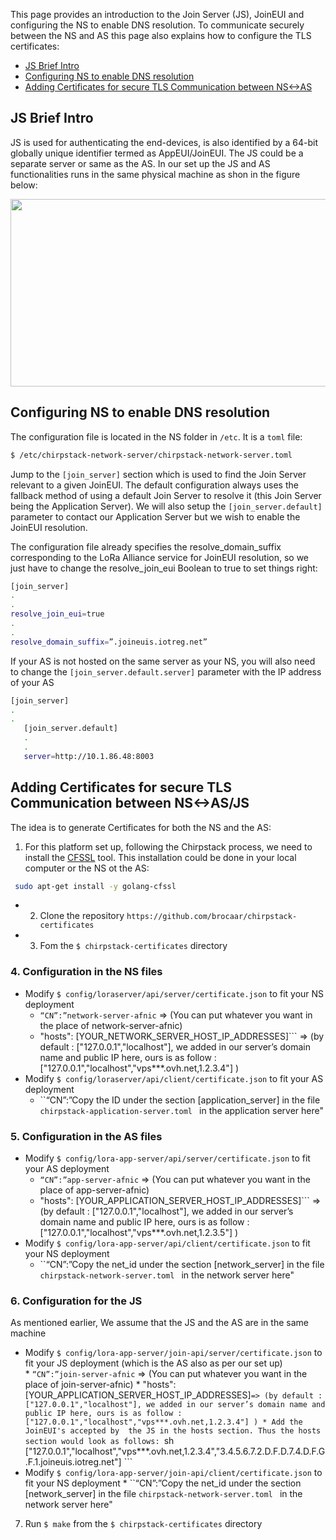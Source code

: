 This page provides an introduction to the Join Server (JS), JoinEUI and configuring the NS to enable DNS resolution. To communicate securely between the NS and AS this page also explains how to configure the TLS certificates:

 * [JS Brief Intro]
 * [Configuring NS to enable DNS resolution]
 * [Adding Certificates for secure TLS Communication between NS<->AS]
 
 ## JS Brief Intro
 
JS is used for authenticating the end-devices, is also identified by a 64-bit globally unique identifier termed as AppEUI/JoinEUI. The JS could be a separate server or same as the AS. In our set up the JS and AS functionalities runs in the same physical machine as shon in the figure below:

<p align="center">
  <img width="760" height="300" src="https://github.com/sandoche2k/IoTRoam-Tutorial/blob/master/Images/Fig14.png?raw=true">
</p>
 
 
 ## Configuring NS to enable DNS resolution

The configuration file is located in the NS folder in ```/etc```. It is a ```toml``` file:

```sh
$ /etc/chirpstack-network-server/chirpstack-network-server.toml
```

Jump to the ```[join_server]``` section which is used to find the Join Server relevant to a given JoinEUI. The default configuration always uses the fallback method of using a default Join Server to resolve it (this Join Server being the Application Server). We will also setup the ```[join_server.default]``` parameter to contact our Application Server but we wish to enable the JoinEUI resolution. 

The configuration file already specifies the resolve_domain_suffix corresponding to the LoRa Alliance service for JoinEUI resolution, so we just have to change the resolve_join_eui Boolean to true to set things right:


```sh
[join_server]
.
.
resolve_join_eui=true
.
.
resolve_domain_suffix=”.joineuis.iotreg.net”
```
   
If your AS is not hosted on the same server as your NS, you will also need to change the ```[join_server.default.server]``` parameter with the IP address of your AS

```sh
[join_server]
.
.
   [join_server.default]
   .
   .  
   server=http://10.1.86.48:8003
   ```
   
 ## Adding Certificates for secure TLS Communication between NS<->AS/JS
 
The idea is to generate Certificates for both the NS and the AS:
1. For this platform set up, following the Chirpstack process, we need to install the [CFSSL] tool. This installation could be done in your local computer or the NS ot the AS:
```sh
 sudo apt-get install -y golang-cfssl
```
* 2. Clone the repository ```https://github.com/brocaar/chirpstack-certificates```
* 3. Fom the ```$ chirpstack-certificates``` directory

### 4. Configuration in the NS files 
 * Modify ```$ config/loraserver/api/server/certificate.json``` to fit your NS deployment
     * ```“CN”:”network-server-afnic``` => (You can put whatever you want in the place of network-server-afnic)
     * "hosts": [YOUR_NETWORK_SERVER_HOST_IP_ADDRESSES]``` => (by default : ["127.0.0.1","localhost"], we added in our server’s domain name and public IP here, ours is as follow : ["127.0.0.1","localhost","vps***.ovh.net,1.2.3.4"] )
 * Modify ```$ config/loraserver/api/client/certificate.json``` to fit your AS deployment
     * ``“CN”:”Copy the ID under the section [application_server] in the file  ```chirpstack-application-server.toml ```  in the application server here" 

### 5. Configuration in the AS files 
 * Modify ```$ config/lora-app-server/api/server/certificate.json``` to fit your AS deployment        
     * ```“CN”:”app-server-afnic``` => (You can put whatever you want in the place of app-server-afnic)
     * "hosts": [YOUR_APPLICATION_SERVER_HOST_IP_ADDRESSES]``` => (by default : ["127.0.0.1","localhost"], we added in our server’s domain name and public IP here, ours is as follow : ["127.0.0.1","localhost","vps***.ovh.net,1.2.3.5"] )
 * Modify ```$ config/lora-app-server/api/client/certificate.json``` to fit your NS deployment
     * ``“CN”:”Copy the net_id under the section [network_server] in the file  ```chirpstack-network-server.toml ```  in the network server here" 
        
### 6. Configuration for the JS 
As mentioned earlier, We assume that the JS and the AS are in the same machine

 * Modify ```$ config/lora-app-server/join-api/server/certificate.json``` to fit your JS deployment (which is the AS also as per our set up)        
        * ```“CN”:”join-server-afnic``` => (You can put whatever you want in the place of join-server-afnic)
        * "hosts": [YOUR_APPLICATION_SERVER_HOST_IP_ADDRESSES]``` => (by default : ["127.0.0.1","localhost"], we added in our server’s domain name and public IP here, ours is as follow : ["127.0.0.1","localhost","vps***.ovh.net,1.2.3.4"] )
        * Add the JoinEUI's accepted by  the JS in the hosts section. Thus the hosts section would look as follows: 
        ```sh
              ["127.0.0.1","localhost","vps***.ovh.net,1.2.3.4","3.4.5.6.7.2.D.F.D.7.4.D.F.G.F.1.joineuis.iotreg.net"]
        ```
  * Modify ```$ config/lora-app-server/join-api/client/certificate.json``` to fit your NS deployment
        * ``“CN”:”Copy the net_id under the section [network_server] in the file  ```chirpstack-network-server.toml ```  in the network server here" 

7.	Run ```$ make``` from the ```$ chirpstack-certificates``` directory





[Configuring NS to enable DNS resolution]: #configuring-ns-to-enable-dns-resolution
[JS Brief Intro]: #js-brief-intro
[Adding Certificates for secure TLS Communication between NS<->AS]: #adding-certificates-for-secure-tls-communication-between-ns-as
[CFSSL]: https://cfssl.org/

